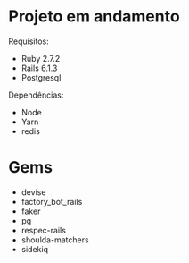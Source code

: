 # Projeto em andamento

Requisitos:
* Ruby 2.7.2
* Rails 6.1.3
* Postgresql

Dependências:
* Node
* Yarn
* redis

# Gems

* devise
* factory_bot_rails
* faker
* pg
* respec-rails
* shoulda-matchers
* sidekiq


